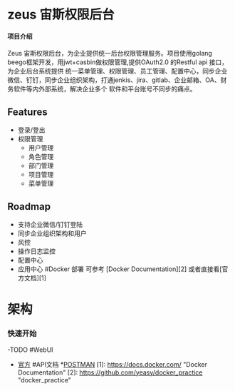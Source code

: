 # zeus 宙斯权限后台

#### 项目介绍
Zeus 宙斯权限后台，为企业提供统一后台权限管理服务。项目使用golang beego框架开发，用jwt+casbin做权限管理,提供OAuth2.0 的Restful api 接口，为企业后台系统提供
统一菜单管理、权限管理、员工管理、配置中心，同步企业微信、钉钉，同步企业组织架构，打通jenkis、jira、gitlab、企业邮箱、OA、财务软件等内外部系统，解决企业多个
软件和平台账号不同步的痛点。

## Features
- 登录/登出
- 权限管理
    - 用户管理
    - 角色管理
    - 部门管理
    - 项目管理
    - 菜单管理
## Roadmap
- 支持企业微信/钉钉登陆
- 同步企业组织架构和用户
- 风控
- 操作日志监控
- 配置中心
- 应用中心
#Docker 部署
可参考 [Docker Documentation][2] 或者直接看[官方文档][1]
# 架构
### 快速开始
-TODO
#WebUI
* [官方](https://github.com/bullteam/zeus-ui)
#API文档
*[POSTMAN](https://documenter.getpostman.com/view/159835/Rzfjk7Jh)
[1]: https://docs.docker.com/ "Docker Documentation"
[2]: https://github.com/yeasy/docker_practice "docker_practice"



